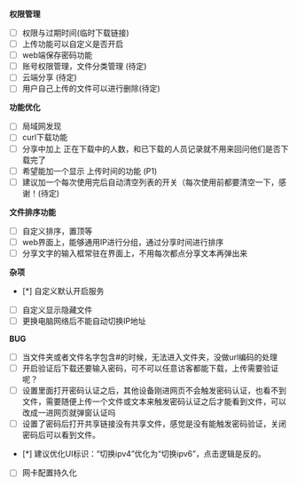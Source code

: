 **权限管理**
* [ ] 权限与过期时间(临时下载链接)
* [ ] 上传功能可以自定义是否开启
* [ ] web端保存密码功能
* [ ] 账号权限管理，文件分类管理 (待定)
* [ ] 云端分享 (待定)
* [ ] 用户自己上传的文件可以进行删除(待定)

**功能优化**
* [ ] 局域网发现
* [ ] curl下载功能
* [ ] 分享中加上 正在下载中的人数，和已下载的人员记录就不用来回问他们是否下载完了
* [ ] 希望能加一个显示 上传时间的功能 (P1)
* [ ] 建议加一个每次使用完后自动清空列表的开关（每次使用前都要清空一下，感谢！(待定)

**文件排序功能**
* [ ] 自定义排序，置顶等
* [ ] web界面上，能够通用IP进行分组，通过分享时间进行排序
* [ ] 分享文字的输入框常驻在界面上，不用每次都点分享文本再弹出来

**杂项**
* [*] 自定义默认开启服务
* [ ] 自定义显示隐藏文件
* [ ] 更换电脑网络后不能自动切换IP地址

**BUG**
* [ ] 当文件夹或者文件名字包含#的时候，无法进入文件夹，没做url编码的处理
* [ ] 开启验证后下载还要输入密码，可不可以任意访客都能下载，上传需要验证呢？
* [ ] 设置里面打开密码认证之后，其他设备刚进网页不会触发密码认证，也看不到文件，需要随便上传一个文件或文本来触发密码认证之后才能看到文件，可以改成一进网页就弹窗认证吗
* [ ] 设置了密码后打开共享链接没有共享文件，感觉是没有能触发密码验证，关闭密码后可以看到文件。
* [*] 建议优化UI标识：“切换ipv4”优化为“切换ipv6”，点击逻辑是反的。
* [ ] 网卡配置持久化


